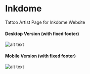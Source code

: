# Inkdome
Tattoo Artist Page for Inkdome Website

#### Desktop Version (with fixed footer)

![alt text](https://github.com/valecalabrese/Inkdome/blob/master/desktop-screenshot.png)

#### Mobile Version (with fixed footer)

![alt text](https://github.com/valecalabrese/Inkdome/blob/master/mobile-screenshot.png)
